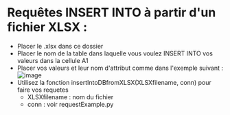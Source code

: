 # Requêtes INSERT INTO à partir d'un fichier XLSX :
+ Placer le .xlsx dans ce dossier
+ Placer le nom de la table dans laquelle vous voulez INSERT INTO vos valeurs dans la cellule A1
+ Placer vos valeurs et leur nom d'attribut comme dans l'exemple suivant : ![image](https://user-images.githubusercontent.com/103659071/235236974-44040124-6be7-4411-a8ac-a733af592777.png)
+ Utilisez la fonction insertIntoDBfromXLSX(XLSXfilename, conn) pour faire vos requetes
	+ XLSXfilename : nom du fichier 
	+ conn : voir requestExample.py
